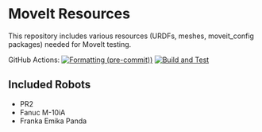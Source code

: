 MoveIt Resources
================

This repository includes various resources (URDFs, meshes, moveit_config packages) needed for MoveIt testing.

GitHub Actions: [![Formatting (pre-commit))](https://github.com/ros-planning/moveit_resources/actions/workflows/format.yml/badge.svg?branch=ros2)](https://github.com/ros-planning/moveit_resources/actions/workflows/format.yml?query=branch%3Aros2) [![Build and Test](https://github.com/ros-planning/moveit_resources/actions/workflows/industrial_ci_action.yml/badge.svg?branch=ros2)](https://github.com/ros-planning/moveit_resources/actions/workflows/industrial_ci_action.yml?query=branch%3Aros2)

## Included Robots

- PR2
- Fanuc M-10iA
- Franka Emika Panda

